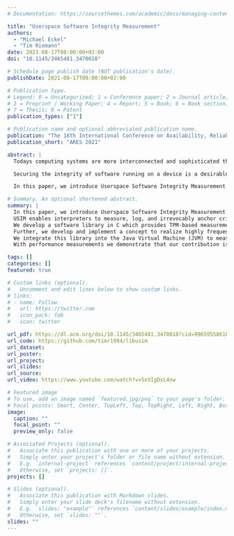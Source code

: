 ```yaml
---
# Documentation: https://sourcethemes.com/academic/docs/managing-content/

title: "Userspace Software Integrity Measurement"
authors:
  - "Michael Eckel"
  - "Tim Riemann"
date: 2021-08-17T00:00:00+02:00
doi: "10.1145/3465481.3470018"

# Schedule page publish date (NOT publication's date).
publishDate: 2021-08-17T00:00:00+02:00

# Publication type.
# Legend: 0 = Uncategorized; 1 = Conference paper; 2 = Journal article;
# 3 = Preprint / Working Paper; 4 = Report; 5 = Book; 6 = Book section;
# 7 = Thesis; 8 = Patent
publication_types: ["1"]

# Publication name and optional abbreviated publication name.
publication: "The 16th International Conference on Availability, Reliability and Security – ARES 2021"
publication_short: "ARES 2021"

abstract: |
  Todays computing systems are more interconnected and sophisticated than ever before. Especially in healthcare 4.0, services and infrastructures rely on cyber-physical systems (CPSes) and Internet of Things (IoT) devices. This adds to the complexity of these highly connected systems and their manageability. Even worse, the variety of emerging cyber attacks is becoming more severe and sophisticated, making healthcare one of the most important sectors with major security risks. The development of appropriate countermeasures constitutes one of the most complex and difficult challenges in cyber security research. Research areas include, among others, anomaly detection, network security, multi-layer event detection, cyber resiliency, and integrity protection.

  Securing the integrity of software running on a device is a desirable protection goal in the context of systems security. With a Trusted Platform Module (TPM), measured boot, and remote attestation there exist technologies to ensure that a system has booted up correctly and runs only authentic software. The Linux Integrity Measurement Architecture (IMA) extends these principles into the operating system (OS), measuring native binaries before they are loaded. However, interpreted language files, such as Java classes and Python scripts, are not considered executables and are not measured as such. Contemporary OSes ship with many of these and it is vital to consider them as security-critical as native binaries.

  In this paper, we introduce Userspace Software Integrity Measurement (USIM) for the Linux OS. USIM enables interpreters to measure, log, and irrevocably anchor critical events in the TPM. We develop a software library in C which provides TPM-based measurement functionality as well as the USIM service, which provides concurrent access handling to the TPM based event logging. Further, we develop and implement a concept to realize highly frequent event logging on the slow TPM. We integrate this library into the Java Virtual Machine (JVM) to measure Java classes and show that it can be easily integrated into other interpreters. With performance measurements we demonstrate that our contribution is feasible and that overhead is negligible.

# Summary. An optional shortened abstract.
summary: |
  In this paper, we introduce Userspace Software Integrity Measurement (USIM) for the Linux OS.
  USIM enables interpreters to measure, log, and irrevocably anchor critical events in the Trusted Platform Module (TPM).
  We develop a software library in C which provides TPM-based measurement functionality as well as the USIM service, which provides concurrent access handling to the TPM based event logging.
  Further, we develop and implement a concept to realize highly frequent event logging on the slow TPM.
  We integrate this library into the Java Virtual Machine (JVM) to measure Java classes and show that it can be easily integrated into other interpreters.
  With performance measurements we demonstrate that our contribution is feasible and that overhead is negligible.

tags: []
categories: []
featured: true

# Custom links (optional).
#   Uncomment and edit lines below to show custom links.
# links:
# - name: Follow
#   url: https://twitter.com
#   icon_pack: fab
#   icon: twitter

url_pdf: https://dl.acm.org/doi/10.1145/3465481.3470018?cid=99659558618
url_code: https://github.com/timr1994/libusim
url_dataset: 
url_poster: 
url_project: 
url_slides: 
url_source: 
url_video: https://www.youtube.com/watch?v=SoVIgDsL4nw

# Featured image
# To use, add an image named `featured.jpg/png` to your page's folder. 
# Focal points: Smart, Center, TopLeft, Top, TopRight, Left, Right, BottomLeft, Bottom, BottomRight.
image:
  caption: ""
  focal_point: ""
  preview_only: false

# Associated Projects (optional).
#   Associate this publication with one or more of your projects.
#   Simply enter your project's folder or file name without extension.
#   E.g. `internal-project` references `content/project/internal-project/index.md`.
#   Otherwise, set `projects: []`.
projects: []

# Slides (optional).
#   Associate this publication with Markdown slides.
#   Simply enter your slide deck's filename without extension.
#   E.g. `slides: "example"` references `content/slides/example/index.md`.
#   Otherwise, set `slides: ""`.
slides: ""
---
```


